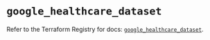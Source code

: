# `google_healthcare_dataset`

Refer to the Terraform Registry for docs: [`google_healthcare_dataset`](https://registry.terraform.io/providers/hashicorp/google/6.19.0/docs/resources/healthcare_dataset).
